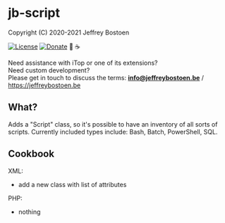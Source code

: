 # jb-script

Copyright (C) 2020-2021 Jeffrey Bostoen

[![License](https://img.shields.io/github/license/jbostoen/iTop-custom-extensions)](https://github.com/jbostoen/iTop-custom-extensions/blob/master/license.md)
[![Donate](https://img.shields.io/badge/Donate-PayPal-green.svg)](https://www.paypal.me/jbostoen)
🍻 ☕

Need assistance with iTop or one of its extensions?  
Need custom development?  
Please get in touch to discuss the terms: **info@jeffreybostoen.be** / https://jeffreybostoen.be

## What?
Adds a "Script" class, so it's possible to have an inventory of all sorts of scripts.
Currently included types include: Bash, Batch, PowerShell, SQL.

## Cookbook

XML:
* add a new class with list of attributes

PHP:
* nothing



